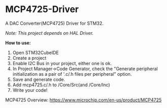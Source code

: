 # MCP4725-Driver
 A DAC Converter(MCP4725) Driver for STM32.

*Note: This project depends on HAL Driver.*



**How to use:**

1. Open STM32CubeIDE
2. Create a project
3. Enable I2C Bus in your project, either one is ok.
4. In Project Manager->Code Generator,  check the "Generate peripheral initialization as a pair of '.c/.h files per peripheral" option.
5. Save and generate code.
6. Add mcp4725.c/.h to /Core/Src(and /Core/Inc)
7. Write your code!

MCP4725 Overview: https://www.microchip.com/en-us/product/MCP4725
